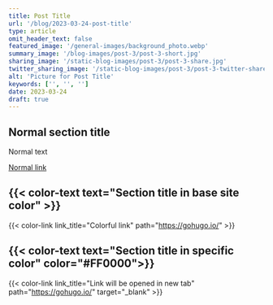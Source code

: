 ```yaml
---
title: Post Title
url: '/blog/2023-03-24-post-title'
type: article
omit_header_text: false
featured_image: '/general-images/background_photo.webp'
summary_image: '/blog-images/post-3/post-3-short.jpg'
sharing_image: '/static-blog-images/post-3/post-3-share.jpg'
twitter_sharing_image: '/static-blog-images/post-3/post-3-twitter-share.jpg'
alt: 'Picture for Post Title'
keywords: ['', '', '']
date: 2023-03-24
draft: true
---
```


## Normal section title

Normal text 

[Normal link](http://rework-space.com/)

## {{< color-text text="Section title in base site color" >}}

{{< color-link link_title="Colorful link" path="https://gohugo.io/" >}}

## {{< color-text text="Section title in specific color" color="#FF0000">}}

{{< color-link link_title="Link will be opened in new tab" path="https://gohugo.io/" target="_blank" >}}